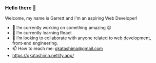### Hello there 👋


Welcome, my name is Garrett and I'm an aspiring Web Developer!

- 🔭 I’m currently working on something amazing 😊
- 🌱 I’m currently learning React
- 💼 I’m looking to collaborate with anyone related to web development, front-end engineering.
- 📫 How to reach me: gkatashima@gmail.com
- https://gkatashima.netlify.app/
